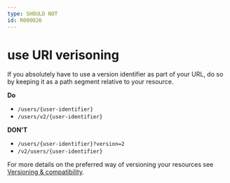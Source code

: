 ```yaml
---
type: SHOULD NOT
id: R000026
---
```


# use URI verisoning

If you absolutely have to use a version identifier as part of your URL, do so by keeping it as a path segment relative to your resource.

**Do**

- `/users/{user-identifier}`
- `/users/v2/{user-identifier}`

**DON'T**

- `/users/{user-identifier}?version=2`
- `/v2/users/{user-identifier}`

For more details on the preferred way of versioning your resources see [Versioning & compatibility](<(guidelines/080_versioning-compatibility/00_index.md)>).
